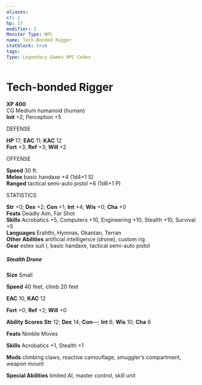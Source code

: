 ```yaml
---
aliases: 
cr: 1
hp: 17
modifier: 2
Monster Type: NPC
name: Tech-Bonded Rigger
statblock: true
tags: 
Type: Legendary Games NPC Codex
---
```


# Tech-bonded Rigger

**XP 400**  
CG Medium humanoid (human)  
**Init** +2; Perception +5

DEFENSE

**HP** 17; **EAC** 11; **KAC** 12  
**Fort** +3; **Ref** +3; **Will** +2

OFFENSE

**Speed** 30 ft.  
**Melee** basic handaxe +4 (1d4+1 S)  
**Ranged** tactical semi-auto pistol +6 (1d6+1 P)

STATISTICS

**Str** +0; **Dex** +2; **Con** +1; **Int** +4; **Wis** +0; **Cha** +0  
**Feats** Deadly Aim, Far Shot  
**Skills** Acrobatics +5, Computers +10, Engineering +10, Stealth +10, Survival +5  
**Languages** Erahthi, Hymnas, Okantan, Terran  
**Other Abilities** artificial intelligence (drone), custom rig  
**Gear** estex suit I, basic handaxe, tactical semi-auto pistol

##### Stealth Drone

**Size** Small

**Speed** 40 feet, climb 20 feet

**EAC** 10, **KAC** 12

**Fort** +0; **Ref** +2; **Will** +0

**Ability Scores** **Str** 12; **Dex** 14; **Con**—; **Int** 6; **Wis** 10; **Cha** 6

**Feats** Nimble Moves

**Skills** Acrobatics +1, Stealth +1

**Mods** climbing claws, reactive camouflage, smuggler’s compartment, weapon mount

**Special Abilities** limited AI, master control, skill unit
